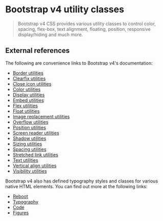 # Bootstrap v4 utility classes

> Bootstrap v4 CSS provides various utility classes to control color, spacing, flex-box, text
> alignment, floating, position, responsive display/hiding and much more.

## External references

The following are convenience links to Bootstrap v4's documentation:

- [Border utilities](https://getbootstrap.com/docs/4.4/utilities/borders/)
- [Clearfix utilities](https://getbootstrap.com/docs/4.4/utilities/clearfix/)
- [Close icon utilities](https://getbootstrap.com/docs/4.4/utilities/close-icon/)
- [Color utilities](https://getbootstrap.com/docs/4.4/utilities/colors/)
- [Display utilities](https://getbootstrap.com/docs/4.4/utilities/display/)
- [Embed utilities](https://getbootstrap.com/docs/4.4/utilities/embed/)
- [Flex utilities](https://getbootstrap.com/docs/4.4/utilities/flex/)
- [Float utilities](https://getbootstrap.com/docs/4.4/utilities/float/)
- [Image replacement utilities](https://getbootstrap.com/docs/4.4/utilities/image-replacement/)
- [Overflow utilities](https://getbootstrap.com/docs/4.4/utilities/overflow/)
- [Position utilities](https://getbootstrap.com/docs/4.4/utilities/position/)
- [Screen reader utilities](https://getbootstrap.com/docs/4.4/utilities/screen-readers/)
- [Shadow utilities](https://getbootstrap.com/docs/4.4/utilities/shadows/)
- [Sizing utilities](https://getbootstrap.com/docs/4.4/utilities/sizing/)
- [Spacing utilities](https://getbootstrap.com/docs/4.4/utilities/spacing/)
- [Stretched link utilities](https://getbootstrap.com/docs/4.4/utilities/stretched-link/)
- [Text utilities](https://getbootstrap.com/docs/4.4/utilities/text/)
- [Vertical align utilities](https://getbootstrap.com/docs/4.4/utilities/vertical-align/)
- [Visibility utilities](https://getbootstrap.com/docs/4.4/utilities/visibility/)

Bootstrap v4 also has defined typography styles and classes for various native HTML elements. You
can find out more at the following links:

- [Reboot](https://getbootstrap.com/docs/4.4/content/reboot/)
- [Typography](https://getbootstrap.com/docs/4.4/content/typography/)
- [Code](https://getbootstrap.com/docs/4.4/content/code/)
- [Figures](https://getbootstrap.com/docs/4.4/content/figures/)
